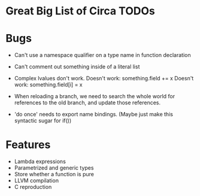 
# Great Big List of Circa TODOs #

# Bugs #

 - Can't use a namespace qualifier on a type name in function declaration

 - Can't comment out something inside of a literal list

 - Complex lvalues don't work.
     Doesn't work: something.field += x
     Doesn't work: something.field[i] = x

 - When reloading a branch, we need to search the whole world for references to the 
   old branch, and update those references.

 - 'do once' needs to export name bindings. (Maybe just make this syntactic sugar for if())

# Features #

 - Lambda expressions
 - Parametrized and generic types
 - Store whether a function is pure
 - LLVM compilation
 - C reproduction
